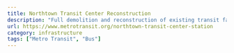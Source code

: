 ```yaml
---
title: Northtown Transit Center Reconstruction
description: "Full demolition and reconstruction of existing transit facility and adjacent parking lots prior to the opening of the F Line."
url: https://www.metrotransit.org/northtown-transit-center-station
category: infrastructure
tags: ["Metro Transit", "Bus"]
---
```

